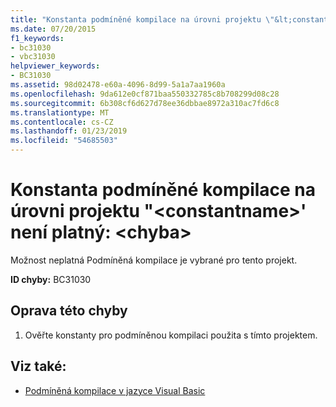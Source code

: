 ```yaml
---
title: "Konstanta podmíněné kompilace na úrovni projektu \"&lt;constantname&gt;' není platný: &lt;chyba&gt;"
ms.date: 07/20/2015
f1_keywords:
- bc31030
- vbc31030
helpviewer_keywords:
- BC31030
ms.assetid: 98d02478-e60a-4096-8d99-5a1a7aa1960a
ms.openlocfilehash: 9da612e0cf871baa550332785c8b708299d08c28
ms.sourcegitcommit: 6b308cf6d627d78ee36dbbae8972a310ac7fd6c8
ms.translationtype: MT
ms.contentlocale: cs-CZ
ms.lasthandoff: 01/23/2019
ms.locfileid: "54685503"
---
```

# <a name="project-level-conditional-compilation-constant-ltconstantnamegt-is-not-valid-lterrorgt"></a>Konstanta podmíněné kompilace na úrovni projektu "&lt;constantname&gt;' není platný: &lt;chyba&gt;
Možnost neplatná Podmíněná kompilace je vybrané pro tento projekt.  
  
 **ID chyby:** BC31030  
  
## <a name="to-correct-this-error"></a>Oprava této chyby  
  
1.  Ověřte konstanty pro podmíněnou kompilaci použita s tímto projektem.  
  
## <a name="see-also"></a>Viz také:
- [Podmíněná kompilace v jazyce Visual Basic](~/docs/visual-basic/programming-guide/program-structure/conditional-compilation.md)
